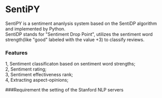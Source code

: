 # SentiPY
SentiPY is a sentiment ananlysis system based on the SentiDP algorithm and implemented by Python.    
SentiDP stands for "Sentiment Drop Point", utilizes the sentiment word strength(like "good" labeled with the value +3) to classify reviews. 


### Features
1, Sentiment classificaton based on sentiment word strengths;  
2, Sentiment rating;   
3, Sentiment effectiveness rank;  
4, Extracting aspect-opinions;

###Requirement 
the setting of the Stanford NLP servers


